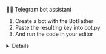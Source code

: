 👨‍💻 Telegram bot assistant
1. Create a bot with the BotFather
2. Paste the resulting key into bot.py
3. And run the code in your editor

<details>
 
[![введите сюда описание изображения][1]][1]
 
[1]:  <blockquote class="imgur-embed-pub" lang="en" data-id="NmIFj8n"><a href="https://imgur.com/NmIFj8n">View post on imgur.com</a></blockquote><script async src="//s.imgur.com/min/embed.js" charset="utf-8"></script>
</details>
